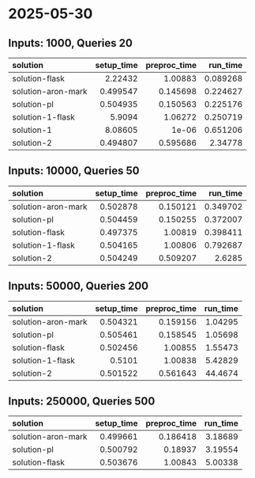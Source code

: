 # 2025-05-30

## Inputs: 1000, Queries 20

| solution           |   setup_time |   preproc_time |   run_time |
|:-------------------|-------------:|---------------:|-----------:|
| solution-flask     |     2.22432  |       1.00883  |   0.089268 |
| solution-aron-mark |     0.499547 |       0.145698 |   0.224627 |
| solution-pl        |     0.504935 |       0.150563 |   0.225176 |
| solution-1-flask   |     5.9094   |       1.06272  |   0.250719 |
| solution-1         |     8.08605  |       1e-06    |   0.651206 |
| solution-2         |     0.494807 |       0.595686 |   2.34778  |

## Inputs: 10000, Queries 50

| solution           |   setup_time |   preproc_time |   run_time |
|:-------------------|-------------:|---------------:|-----------:|
| solution-aron-mark |     0.502878 |       0.150121 |   0.349702 |
| solution-pl        |     0.504459 |       0.150255 |   0.372007 |
| solution-flask     |     0.497375 |       1.00819  |   0.398411 |
| solution-1-flask   |     0.504165 |       1.00806  |   0.792687 |
| solution-2         |     0.504249 |       0.509207 |   2.6285   |

## Inputs: 50000, Queries 200

| solution           |   setup_time |   preproc_time |   run_time |
|:-------------------|-------------:|---------------:|-----------:|
| solution-aron-mark |     0.504321 |       0.159156 |    1.04295 |
| solution-pl        |     0.505461 |       0.158545 |    1.05698 |
| solution-flask     |     0.502456 |       1.00855  |    1.55473 |
| solution-1-flask   |     0.5101   |       1.00838  |    5.42829 |
| solution-2         |     0.501522 |       0.561643 |   44.4674  |

## Inputs: 250000, Queries 500

| solution           |   setup_time |   preproc_time |   run_time |
|:-------------------|-------------:|---------------:|-----------:|
| solution-aron-mark |     0.499661 |       0.186418 |    3.18689 |
| solution-pl        |     0.500792 |       0.18937  |    3.19554 |
| solution-flask     |     0.503676 |       1.00843  |    5.00338 |